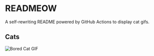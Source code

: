 # READMEOW

A self-rewriting README powered by GitHub Actions to display cat gifs.

## Cats

![Bored Cat GIF](https://media4.giphy.com/media/mlvseq9yvZhba/200.gif?cid=9acd02da418qw0tsmcapizcovmf95h8wuuc17kzbexu7h05r&ep=v1_gifs_search&rid=200.gif&ct=g)
